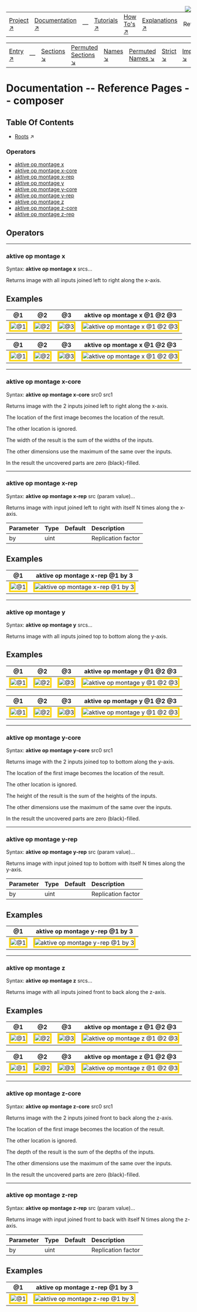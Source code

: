<img src='../assets/aktive-logo-128.png' style='float:right;'>

||||||||
|---|---|---|---|---|---|---|
|[Project ↗](../../README.md)|[Documentation ↗](../index.md)|&mdash;|[Tutorials ↗](../tutorials.md)|[How To's ↗](../howtos.md)|[Explanations ↗](../explanations.md)|References|

|||||||||
|---|---|---|---|---|---|---|---|
|[Entry ↗](index.md)|&mdash;|[Sections ↘](bysection.md)|[Permuted Sections ↘](bypsection.md)|[Names ↘](byname.md)|[Permuted Names ↘](bypname.md)|[Strict ↘](strict.md)|[Implementations ↘](bylang.md)|

# Documentation -- Reference Pages -- composer

## Table Of Contents

  - [Roots](bysection.md) ↗


### Operators

 - [aktive op montage x](#op_montage_x)
 - [aktive op montage x-core](#op_montage_x_core)
 - [aktive op montage x-rep](#op_montage_x_rep)
 - [aktive op montage y](#op_montage_y)
 - [aktive op montage y-core](#op_montage_y_core)
 - [aktive op montage y-rep](#op_montage_y_rep)
 - [aktive op montage z](#op_montage_z)
 - [aktive op montage z-core](#op_montage_z_core)
 - [aktive op montage z-rep](#op_montage_z_rep)

## Operators

---
### <a name='op_montage_x'></a> aktive op montage x

Syntax: __aktive op montage x__ srcs...

Returns image with all inputs joined left to right along the x-axis.


## Examples

|@1|@2|@3|aktive op montage x 	@1 @2 @3|
|---|---|---|---|
|<img src='example-00204.gif' alt='@1' style='border:4px solid gold'>|<img src='example-00205.gif' alt='@2' style='border:4px solid gold'>|<img src='example-00206.gif' alt='@3' style='border:4px solid gold'>|<img src='example-00207.gif' alt='aktive op montage x 	@1 @2 @3' style='border:4px solid gold'>|

|@1|@2|@3|aktive op montage x 	@1 @2 @3|
|---|---|---|---|
|<img src='example-00208.gif' alt='@1' style='border:4px solid gold'>|<img src='example-00209.gif' alt='@2' style='border:4px solid gold'>|<img src='example-00210.gif' alt='@3' style='border:4px solid gold'>|<img src='example-00211.gif' alt='aktive op montage x 	@1 @2 @3' style='border:4px solid gold'>|


---
### <a name='op_montage_x_core'></a> aktive op montage x-core

Syntax: __aktive op montage x-core__ src0 src1

Returns image with the 2 inputs joined left to right along the x-axis.

The location of the first image becomes the location of the result.

The other location is ignored.

The width of the result is the sum of the widths of the inputs.

The other dimensions use the maximum of the same over the inputs.

In the result the uncovered parts are zero (black)-filled.


---
### <a name='op_montage_x_rep'></a> aktive op montage x-rep

Syntax: __aktive op montage x-rep__ src (param value)...

Returns image with input joined left to right with itself N times along the x-axis.

|Parameter|Type|Default|Description|
|:---|:---|:---|:---|
|by|uint||Replication factor|

## Examples

|@1|aktive op montage x-rep 	@1 by 3|
|---|---|
|<img src='example-00212.gif' alt='@1' style='border:4px solid gold'>|<img src='example-00213.gif' alt='aktive op montage x-rep 	@1 by 3' style='border:4px solid gold'>|


---
### <a name='op_montage_y'></a> aktive op montage y

Syntax: __aktive op montage y__ srcs...

Returns image with all inputs joined top to bottom along the y-axis.


## Examples

|@1|@2|@3|aktive op montage y 	@1 @2 @3|
|---|---|---|---|
|<img src='example-00214.gif' alt='@1' style='border:4px solid gold'>|<img src='example-00215.gif' alt='@2' style='border:4px solid gold'>|<img src='example-00216.gif' alt='@3' style='border:4px solid gold'>|<img src='example-00217.gif' alt='aktive op montage y 	@1 @2 @3' style='border:4px solid gold'>|

|@1|@2|@3|aktive op montage y 	@1 @2 @3|
|---|---|---|---|
|<img src='example-00218.gif' alt='@1' style='border:4px solid gold'>|<img src='example-00219.gif' alt='@2' style='border:4px solid gold'>|<img src='example-00220.gif' alt='@3' style='border:4px solid gold'>|<img src='example-00221.gif' alt='aktive op montage y 	@1 @2 @3' style='border:4px solid gold'>|


---
### <a name='op_montage_y_core'></a> aktive op montage y-core

Syntax: __aktive op montage y-core__ src0 src1

Returns image with the 2 inputs joined top to bottom along the y-axis.

The location of the first image becomes the location of the result.

The other location is ignored.

The height of the result is the sum of the heights of the inputs.

The other dimensions use the maximum of the same over the inputs.

In the result the uncovered parts are zero (black)-filled.


---
### <a name='op_montage_y_rep'></a> aktive op montage y-rep

Syntax: __aktive op montage y-rep__ src (param value)...

Returns image with input joined top to bottom with itself N times along the y-axis.

|Parameter|Type|Default|Description|
|:---|:---|:---|:---|
|by|uint||Replication factor|

## Examples

|@1|aktive op montage y-rep 	@1 by 3|
|---|---|
|<img src='example-00222.gif' alt='@1' style='border:4px solid gold'>|<img src='example-00223.gif' alt='aktive op montage y-rep 	@1 by 3' style='border:4px solid gold'>|


---
### <a name='op_montage_z'></a> aktive op montage z

Syntax: __aktive op montage z__ srcs...

Returns image with all inputs joined front to back along the z-axis.


## Examples

|@1|@2|@3|aktive op montage z 	@1 @2 @3|
|---|---|---|---|
|<img src='example-00224.gif' alt='@1' style='border:4px solid gold'>|<img src='example-00225.gif' alt='@2' style='border:4px solid gold'>|<img src='example-00226.gif' alt='@3' style='border:4px solid gold'>|<img src='example-00227.gif' alt='aktive op montage z 	@1 @2 @3' style='border:4px solid gold'>|

|@1|@2|@3|aktive op montage z 	@1 @2 @3|
|---|---|---|---|
|<img src='example-00228.gif' alt='@1' style='border:4px solid gold'>|<img src='example-00229.gif' alt='@2' style='border:4px solid gold'>|<img src='example-00230.gif' alt='@3' style='border:4px solid gold'>|<img src='example-00231.gif' alt='aktive op montage z 	@1 @2 @3' style='border:4px solid gold'>|


---
### <a name='op_montage_z_core'></a> aktive op montage z-core

Syntax: __aktive op montage z-core__ src0 src1

Returns image with the 2 inputs joined front to back along the z-axis.

The location of the first image becomes the location of the result.

The other location is ignored.

The depth of the result is the sum of the depths of the inputs.

The other dimensions use the maximum of the same over the inputs.

In the result the uncovered parts are zero (black)-filled.


---
### <a name='op_montage_z_rep'></a> aktive op montage z-rep

Syntax: __aktive op montage z-rep__ src (param value)...

Returns image with input joined front to back with itself N times along the z-axis.

|Parameter|Type|Default|Description|
|:---|:---|:---|:---|
|by|uint||Replication factor|

## Examples

|@1|aktive op montage z-rep 	@1 by 3|
|---|---|
|<img src='example-00232.gif' alt='@1' style='border:4px solid gold'>|<img src='example-00233.gif' alt='aktive op montage z-rep 	@1 by 3' style='border:4px solid gold'>|


